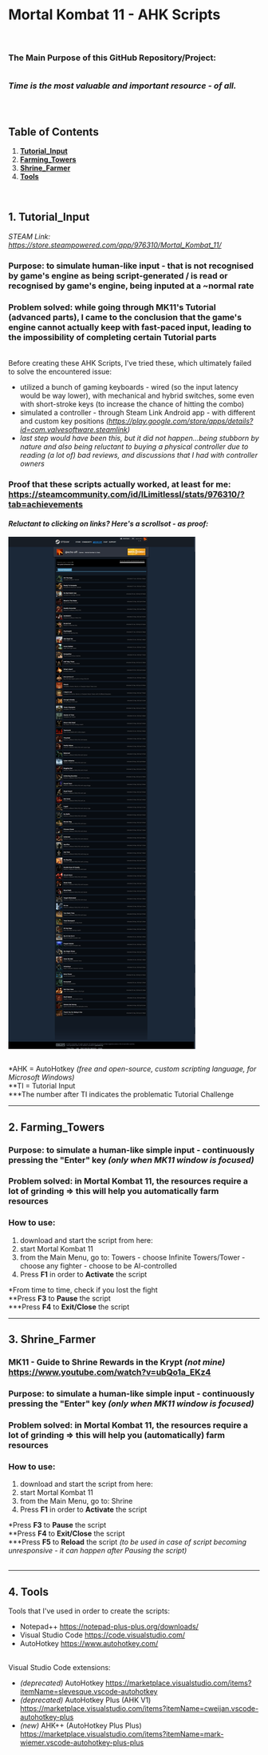 # **Mortal Kombat 11 - AHK Scripts**
<br>

<h3>
The Main Purpose of this GitHub Repository/Project: <br><br>

***Time is the most valuable and important resource - of all.*** <br><br><br>
</h3>


## Table of Contents
1. [**Tutorial_Input**](https://github.com/RomulusMirauta/Mortal-Kombat-11?tab=readme-ov-file#1-tutorial_input)
2. [**Farming_Towers**](https://github.com/RomulusMirauta/Mortal-Kombat-11?tab=readme-ov-file#2-farming_towers)
3. [**Shrine_Farmer**](https://github.com/RomulusMirauta/Mortal-Kombat-11?tab=readme-ov-file#3-shrine_farmer)
4. [**Tools**](https://github.com/RomulusMirauta/Mortal-Kombat-11?tab=readme-ov-file#3-shrine_farmer)


<br>


## 1. Tutorial_Input

*STEAM Link: https://store.steampowered.com/app/976310/Mortal_Kombat_11/*

### **Purpose:** to simulate human-like input - that is not recognised by game's engine as being script-generated / is read or recognised by game's engine, being inputed at a ~normal rate

### **Problem solved:** while going through MK11's Tutorial (advanced parts), I came to the conclusion that the game's engine cannot actually keep with fast-paced input, leading to the impossibility of completing certain Tutorial parts

<br>Before creating these AHK Scripts, I've tried these, which ultimately failed to solve the encountered issue:
- utilized a bunch of gaming keyboards - wired (so the input latency would be way lower), with mechanical and hybrid switches, some even with short-stroke keys (to increase the chance of hitting the combo)
- simulated a controller - through Steam Link Android app - with different and custom key positions *(https://play.google.com/store/apps/details?id=com.valvesoftware.steamlink)*
- *last step would have been this, but it did not happen...being stubborn by nature and also being reluctant to buying a physical controller due to reading (a lot of) bad reviews, and discussions that I had with controller owners*

### Proof that these scripts actually worked, at least for me: https://steamcommunity.com/id/ILimitlessI/stats/976310/?tab=achievements

#### ***Reluctant to clicking on links? Here's a scrollsot - as proof:***

<a href="https://raw.githubusercontent.com/RomulusMirauta/Mortal-Kombat-11/refs/heads/main/Tutorial_Input/MK11_Achievements.png">
  <img align="center"
    src="https://raw.githubusercontent.com/RomulusMirauta/Mortal-Kombat-11/refs/heads/main/Tutorial_Input/MK11_Achievements.png"
    alt="MK11_Achievements" />
</a>

<br>*AHK = AutoHotkey *(free and open-source, custom scripting language, for Microsoft Windows)*<br>
**TI = Tutorial Input<br>
***The number after TI indicates the problematic Tutorial Challenge<br><be>

<hr>

## 2. Farming_Towers

### **Purpose:** to simulate a human-like simple input - continuously pressing the "Enter" key *(only when MK11 window is focused)*

### **Problem solved:** in Mortal Kombat 11, the resources require a lot of grinding => this will help you automatically farm resources

### How to use:
1. download and start the script from here: 
2. start Mortal Kombat 11
3. from the Main Menu, go to: Towers - choose Infinite Towers/Tower - choose any fighter - choose to be AI-controlled
4. Press **F1** in order to **Activate** the script

*From time to time, check if you lost the fight<br>
**Press **F3** to **Pause** the script<br>
***Press **F4** to **Exit/Close** the script<br>

<hr>

## 3. Shrine_Farmer

### MK11 - Guide to Shrine Rewards in the Krypt *(not mine)* <br> https://www.youtube.com/watch?v=ubQo1a_EKz4

### **Purpose:** to simulate a human-like simple input - continuously pressing the "Enter" key *(only when MK11 window is focused)*

### **Problem solved:** in Mortal Kombat 11, the resources require a lot of grinding => this will help you (automatically) farm resources

### How to use:
1. download and start the script from here: 
2. start Mortal Kombat 11
3. from the Main Menu, go to: Shrine
4. Press **F1** in order to **Activate** the script

*Press **F3** to **Pause** the script<br>
**Press **F4** to **Exit/Close** the script<br>
***Press **F5** to **Reload** the script *(to be used in case of script becoming unresponsive - it can happen after Pausing the script)*<br><br>

<hr>

## 4. Tools

Tools that I've used in order to create the scripts:
- Notepad++ https://notepad-plus-plus.org/downloads/
- Visual Studio Code https://code.visualstudio.com/
- AutoHotkey https://www.autohotkey.com/

<br>Visual Studio Code extensions:
- *(deprecated)* AutoHotkey https://marketplace.visualstudio.com/items?itemName=slevesque.vscode-autohotkey
- *(deprecated)* AutoHotkey Plus (AHK V1) https://marketplace.visualstudio.com/items?itemName=cweijan.vscode-autohotkey-plus
- *(new)* AHK++ (AutoHotkey Plus Plus) https://marketplace.visualstudio.com/items?itemName=mark-wiemer.vscode-autohotkey-plus-plus
